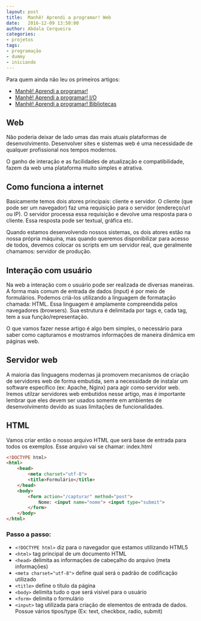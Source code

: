 ```yaml
---
layout: post
title:  Manhê! Aprendi a programar! Web
date:   2016-12-09 13:50:00
author: Abdala Cerqueira
categories: 
- projetos
tags:
- programação
- dummy
- iniciando
---
```


Para quem ainda não leu os primeiros artigos:

- [Manhê! Aprendi a programar!](http://abda.la/projetos/2015/02/14/manhe-aprendi-a-programar)
- [Manhê! Aprendi a programar! I/O](http://abda.la/projetos/2016/08/09/manhe-aprendi-a-programar-io)
- [Manhê! Aprendi a programar! Bibliotecas](http://abda.la/projetos/2016/08/21/manhe-aprendi-a-programar-bibliotecas)

## Web

Não poderia deixar de lado umas das mais atuais plataformas de desenvolvimento. Desenvolver sites e sistemas web é uma necessidade de qualquer profissional nos tempos modernos.

O ganho de interação e as facilidades de atualização e compatibilidade, fazem da web uma plataforma muito simples e atrativa.

## Como funciona a internet

Basicamente temos dois atores principais: cliente e servidor. O cliente (que pode ser um navegador) faz uma requisição para o servidor (endereço/url ou IP). O servidor processa essa requisição e devolve uma resposta para o cliente. Essa resposta pode ser textual, gráfica etc.

Quando estamos desenvolvendo nossos sistemas, os dois atores estão na nossa própria máquina, mas quando queremos disponibilizar para acesso de todos, devemos colocar os scripts em um servidor real, que geralmente chamamos: servidor de produção.

## Interação com usuário

Na web a interação com o usuário pode ser realizada de diversas maneiras. A forma mais comum de entrada de dados (input) é por meio de formulários. Podemos criá-los utilizando a linguagem de formatação chamada: HTML. Essa linguagem é amplamente compreendida pelos navegadores (browsers). Sua estrutura é delimitada por tags e, cada tag, tem a sua função/representação.

O que vamos fazer nesse artigo é algo bem simples, o necessário para saber como capturamos e mostramos informações de maneira dinâmica em páginas web.

## Servidor web

A maioria das linguagens modernas já promovem mecanismos de criação de servidores web de forma embutida, sem a necessidade de instalar um software específico (ex: Apache, Nginx) para agir como servidor web. Iremos utilzar servidores web embutidos nesse artigo, mas é importante lembrar que eles devem ser usados somente em ambientes de desenvolvimento devido as suas limitações de funcionalidades.

## HTML

Vamos criar então o nosso arquivo HTML que será base de entrada para todos os exemplos. Esse arquivo vai se chamar: index.html

```html
<!DOCTYPE html>
<html>
    <head>
        <meta charset="utf-8">
        <title>Formulário</title>
    </head>
    <body>
        <form action="/capturar" method="post">
            Nome: <input name="nome"> <input type="submit">
        </form>
    </body>
</html>
```

### Passo a passo:

- `<!DOCTYPE html>` diz para o navegador que estamos utilizando HTML5
- `<html>` tag principal de um documento HTML
- `<head>` delimita as informações de cabeçalho do arquivo (meta informações)
- `<meta charset="utf-8">` define qual será o padrão de codificação utilizado
- `<title>` define o título da página
- `<body>` delimita tudo o que será visível para o usuário
- `<form>` delimita o formulário
- `<input>` tag utilizada para criação de elementos de entrada de dados. Possue vários tipos/type (Ex: text, checkbox, radio, submit)
